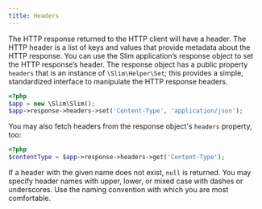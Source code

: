 ```yaml
---
title: Headers
---
```

The HTTP response returned to the HTTP client will have a header. The HTTP header is a list of keys and values that
provide metadata about the HTTP response. You can use the Slim application’s response object to set the HTTP
response’s header. The response object has a public property `headers` that is an instance of `\Slim\Helper\Set`;
this provides a simple, standardized interface to manipulate the HTTP response headers.

```php
<?php
$app = new \Slim\Slim();
$app->response->headers->set('Content-Type', 'application/json');
```

You may also fetch headers from the response object's `headers` property, too:

```php
<?php
$contentType = $app->response->headers->get('Content-Type');
```

If a header with the given name does not exist, `null` is returned. You may specify header names with upper, lower,
or mixed case with dashes or underscores. Use the naming convention with which you are most comfortable.
